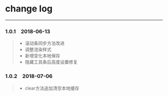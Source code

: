 ﻿# change log

----------
### 1.0.1　2018-06-13
> - 滚动条同步方法改进
> - 调整渲染样式
> - 新增变化本地保存
> - 隐藏工具条后高度设置修复

### 1.0.2　2018-07-06
> - clear方法追加清空本地缓存